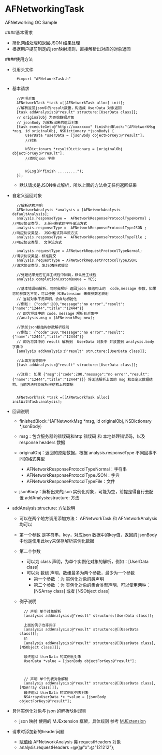 # AFNetworkingTask
AFNetworking  OC   Sample 


####基本需求
* 简化网络处理和返回JSON 结果处理
* 根据用户提前制定的json映射规则，直接解析出对应的对象返回


####使用方法

* 引用头文件

	
		#import "AFNetworkTask.h"

* 基本请求
 
 		//声明对象
    	AFNetworkTask *task =[[AFNetworkTask alloc] init];
    	//解析返回json中的result数据，构造成 UserData 对象返回
    	[task addAnalysis:@"result" structure:[UserData class]];
    	// originalObj 为原始数据对象
    	// jsonBody 为解析出来的返回对象
    	[task executeGet:@"http://xxxxxxxx" finishedBlock:^(AFNetworkMsg *msg, id originalObj, NSDictionary *jsonBody) { 
  			UserData *userData = [jsonBody objectForKey:@"result"];
  			//对象
  			
  			NSDictionary *resultDictionary = [originalObj objectForKey:@"result"];
  			//原始json 字典
  			
  			
         	NSLog(@"finish .........");
    	}];
    	
    * 默认请求是JSON格式解析，所以上面的方法会无任何返回结果
  
* 自定义返回对象
    
    	//解析结构声明
   		AFNetworkAnalysis *analysis = [AFNetworkAnalysis defaultAnalysis];
   		analysis.responseType =  AFNetworkResponseProtocolTypeNormal ;     //响应协议类型， 无任何格式的字符串流方式
   		analysis.responseType =  AFNetworkResponseProtocolTypeJSON ;     //响应协议类型， JSON格式符串流方式
   		analysis.responseType =  AFNetworkResponseProtocolTypeFile ;     //响应协议类型， 文件流方式 
   		 
    	analysis.requestType = AFNetworkRequestProtocolTypeNormal;      //请求协议类型，标准提交
    	analysis.requestType = AFNetworkRequestProtocolTypeJSON;        //请求协议类型，发JSON格式提交
   		
   		//处理结果是否在非主线程中回调，默认是主线程
   		analysis.completionCustomQueue = YES; 
   		
   		//基本错误码解析，同时会解析 返回json 根结构上的  code,message 参数，如果您的参数名不同，可以使用 MJExtension 来做参数名映射
   		// 当前对象不用声明，会自动初始化
   		//例如： {"code":200,"message":"no error","result":{"name":"12444","title":"12444"}}
   		// 即为将其中的 code、message 解析到对象中
   		//analysis.msg = [AFNetworkMsg new];  
   		
   		//添加json根结构参数解析规则
   		//例如： {"code":200,"message":"no error","result":{"name":"12444","title":"12444"}}
   		// 即为将其中的 result 解析到  UserData 对象中 并放置到 analysis.body 字典中
    	[analysis addAnalysis:@"result" structure:[UserData class]];
    	
    	//上面方法等同于 
    	[task addAnalysis:@"result" structure:[UserData class]];
   		
   		//注意： 如果 {"msg":{"code":200,"message":"no error","result":{"name":"12444","title":"12444"}}} 将无法解析上面的 msg 和自定义数据结构，当前方法只能解析根结构上的数据
   		 
   		
    	AFNetworkTask *task =[[AFNetworkTask alloc] initWithTask:analysis]; 
    	
    	
* 回调说明
	* finishedBlock:^(AFNetworkMsg *msg, id originalObj, NSDictionary *jsonBody)
	* msg：包含服务器的错误码和http 错误码 和 本地处理错误码，以及 response headers 数据
	* originalObj：返回的原始数据，根据 analysis.responseType 不同回事不同的格式类型
		* AFNetworkResponseProtocolTypeNormal：字符串
		* AFNetworkResponseProtocolTypeJSON：字典
		* AFNetworkResponseProtocolTypeFile：文件

	* jsonBody：解析出来的json 实例化对象，可能为空，前提是得自行去配置 addAnalysis:structure: 方法
	
* addAnalysis:structure: 方法说明
	* 可以在两个地方调用添加方法： AFNetworkTask 和 AFNetworkAnalysis 均可以
	* 第一个参数 是字符串，key，对应json 数据中的key值，返回的 jsonBody 中也是使用此key来保存解析实例化数据
	* 第二个参数
		* 可以为 class 声明，为单个实例化对象的解析，例如：[UserData class]
		* 可以为 数组 声明，数组最多为两个参数，最少为一个参数
			* 第一个参数 ：为 实例化对象的类声明
			* 第二个参数 ：为 实例化对象的集合类型声明，可以使用两种：[NSArray class] 或者 [NSObject class] 
	* 例子说明
	
		
   		 
   		
   			// 声明 单个对象解析
    		[analysis addAnalysis:@"result" structure:[UserData class]];
    		
    		上面的例子也等同于
    		[analysis addAnalysis:@"result" structure:@[[UserData class]]];
    		和
    		[analysis addAnalysis:@"result" structure:@[[UserData class],[NSObject class]]];
    		 
    		最终返回 UserData 的实例化对象   
            UserData *value = [jsonBody objectForKey:@"result"];
    		
    		
   		
   			// 声明 单个列表对象解析
    		[analysis addAnalysis:@"result" structure:@[[UserData class],[NSArray class]]];
    		最终返回 UserData 的实例化列表对象   
            NSArray<UserData *> *value = [jsonBody objectForKey:@"result"];
			
			 
* 具体实例化对象与 json 的解析映射规则
	* json 映射 使用的 MJExtension 框架，具体规则 参考 [MJExtension](https://github.com/CoderMJLee/MJExtension)
	
* 请求时添加新的header问题
	* 赋值给 AFNetworkAnalysis 类  requestHeaders  对象
	* analysis.requestHeaders =@{@"x":@"121212"};
 